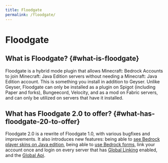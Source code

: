 ```yaml
---
title: Floodgate
permalink: /floodgate/
---
```


# Floodgate
## What is Floodgate? {#what-is-floodgate}
Floodgate is a hybrid mode plugin that allows Minecraft: Bedrock Accounts to join Minecraft: Java Edition servers without needing a Minecraft: Java Edition account. 
This is something you install in addition to Geyser. Unlike Geyser, Floodgate can only be installed as a plugin on Spigot (including Paper and forks), Bungeecord, Velocity, and as a mod on Fabric servers, and can only be utilized on servers that have it installed.

## What has Floodgate 2.0 to offer? {#what-has-floodgate-20-to-offer}
Floodgate 2.0 is a rewrite of Floodgate 1.0, with various bugfixes and improvements. It also introduces new features: being able to [see Bedrock player skins on Java edition](/floodgate/features/#what-is-skin-uploading),
being able to [use Bedrock forms](/geyser/forms/), link your account once and login on every server that has [Global Linking](/floodgate/linking/#what-is-global-linking) enabled,
and the [Global Api](/geyser/global-api).
